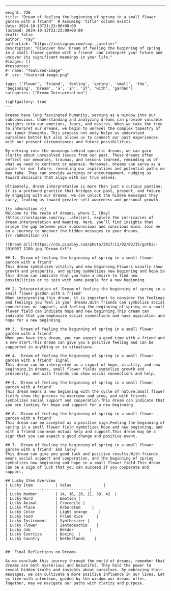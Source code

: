 ---
    weight: 720
    title: "Dream of feeling the beginning of spring in a small flower garden with a friend"  # Assuming 'title' column exists
    date: 2024-10-13T21:23:00+08:00
    lastmod: 2024-10-13T21:23:00+08:00
    draft: false
    author: "ray"
    authorLink: "https://instagram.com/ray._.atelier"
    description: "Discover how 'Dream of feeling the beginning of spring in a small flower garden with a friend' can interpret your future and uncover its significant meanings in your life."
    #images: []
    #resources:
    #- name: "featured-image"
    #  src: "featured-image.png"
    
    tags: ['flower', 'friend', 'feeling', 'spring', 'small', 'the', 'beginning', 'Dream', 'a', 'in', 'of', 'with', 'garden']
    categories: ["Dream Interpretation"]
    
    lightgallery: true
    ---
    
    Dreams have long fascinated humanity, serving as a window into our subconscious. Understanding and analyzing dreams can provide valuable insights into our emotions, fears, and desires. When we take the time to interpret our dreams, we begin to unravel the complex tapestry of our inner thoughts. This process not only helps us understand ourselves better but also allows us to connect our past experiences with our present circumstances and future possibilities.
    
    By delving into the meanings behind specific dreams, we can gain clarity about unresolved issues from our past. These dreams often reflect our memories, traumas, and lessons learned, reminding us of what we need to confront or embrace. Moreover, dreams can serve as a guide for our future, revealing our aspirations and potential paths we may take. They can provide warnings or encouragement, nudging us toward decisions that align with our true selves.
    
    Ultimately, dream interpretation is more than just a curious pastime; it is a profound practice that bridges our past, present, and future. By engaging with our dreams, we can unlock the hidden messages they carry, leading us toward greater self-awareness and personal growth.
    
    {{< admonition >}}
    Welcome to the realm of dreams, where I, [Ray](https://instagram.com/ray._.atelier), explore the intricacies of dream interpretation and meaning. Here, you’ll find insights that bridge the gap between your subconscious and conscious mind. Join me on a journey to uncover the hidden messages in your dreams.
    {{< /admonition >}}
    
    ![Dream Grl](https://cdn.pixabay.com/photo/2017/11/02/03/35/gothic-2910057_1280.jpg "Dream Grl")
    
    ## 1. 'Dream of feeling the beginning of spring in a small flower garden with a friend'
    This dream symbolizes vitality and new beginning.Flowers usually show growth and prosperity, and spring symbolizes new beginning and hope.So this dream can indicate that you have a desire to find new possibilities or to join with some people for a new beginning.
    
    ## 2. Interpretation of 'Dream of feeling the beginning of spring in a small flower garden with a friend'
    When interpreting this dream, it is important to consider the feelings and feelings you feel in your dreams.With friends can symbolize social connections or support, and feeling the beginning of spring in a small flower field can indicate hope and new beginning.This dream can indicate that you emphasize social connections and have aspiration and hope for a new beginning.
    
    ## 3. 'Dream of feeling the beginning of spring in a small flower garden with a friend'
    When you have this dream, you can expect a good time with a friend and a new start.This dream can give you a positive feeling and can be supported in anything or in situations.
    
    ## 4. 'Dream of feeling the beginning of spring in a small flower garden with a friend' signal
    This dream can be interpreted as a signal of hope, vitality, and new beginning.In dreams, small flower fields symbolize growth and prosperity, and with friends can show social connections and help.
    
    ## 5. 'Dream of feeling the beginning of spring in a small flower garden with a friend'
    This dream means a new beginning with the cycle of nature.Small flower fields show the process to overcome and grow, and with friends symbolizes social support and cooperation.This dream can indicate that you are looking for hope and support for a new beginning.
    
    ## 6. 'Dream of feeling the beginning of spring in a small flower garden with a friend'
    This dream can be accepted as a positive sign.Feeling the beginning of spring in a small flower field symbolizes hope and new beginning, and with a friend can mean mutual help and support.This dream may be a sign that you can expect a good change and positive event.
    
    ## 7. 'Dream of feeling the beginning of spring in a small flower garden with a friend' and lucky
    This dream can give you good luck and positive results.With friends means social support and cooperation, and the beginning of spring symbolizes new beginning and hope in a small flower field.This dream can be a sign of luck that you can succeed if you cooperate and support.
    
    ## Lucky Item Overview
    | Lucky Item          | Value              |
    |---------------|--------------------|
    | Lucky Number        | 14, 16, 20, 21, 39, 42  |
    | Lucky Word          | Emotion |
    | Lucky Animal        | Crocodile |
    | Lucky Place         | Arboretum     |
    | Lucky Color         | Light orange     |
    | Lucky Food          | Fried Rice      |
    | Lucky Instrument    | Synthesizer |
    | Lucky Flower        | Zantedeschia    |
    | Lucky Job           | Welder       |
    | Lucky Exercise      | Boxing  |
    | Lucky Country       | Netherlands    |
    
    
    ##  Final Reflections on Dreams
    
    As we conclude this journey through the world of dreams, remember that dreams are both mysterious and beautiful. They hold the power to reveal hidden truths and insights about ourselves. By embracing their messages, we can cultivate a more positive influence in our lives. Let us live with intention, guided by the wisdom our dreams offer. Together, may we navigate our paths with clarity and purpose.
    